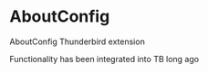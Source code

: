# AboutConfig
AboutConfig Thunderbird extension

Functionality has been integrated into TB long ago

